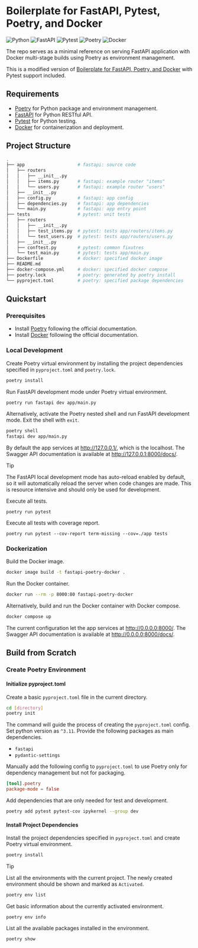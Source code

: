 # Boilerplate for FastAPI, Pytest, Poetry, and Docker

![Python](https://img.shields.io/badge/python-v3.12.3-3670A0.svg?&logo=python&logoColor=ffdd54)
![FastAPI](https://img.shields.io/badge/fastapi-v0.111.0-005571.svg?&logo=fastapi)
![Pytest](https://img.shields.io/badge/pytest-v8.2.2-439FDD.svg?&logo=pytest)
![Poetry](https://img.shields.io/badge/poetry-v1.8.3-%233B82F6.svg?&logo=poetry)
![Docker](https://img.shields.io/badge/docker-207MB-%230db7ed.svg?&logo=docker)


The repo serves as a minimal reference on serving FastAPI application with Docker multi-stage builds using Poetry as environment management.

This is a modified version of [Boilerplate for FastAPI, Poetry, and Docker](https://github.com/cecilialee/boilerplate-fastapi-poetry-docker) with Pytest support included.

## Requirements

- [Poetry](https://python-poetry.org/) for Python package and environment management.
- [FastAPI](https://fastapi.tiangolo.com/) for Python RESTful API.
- [Pytest](https://docs.pytest.org/) for Python testing.
- [Docker](https://www.docker.com/) for containerization and deployment.

## Project Structure

```sh
.
├── app                    # fastapi: source code
│   ├── routers
│   │   ├── __init__.py  
│   │   ├── items.py       # fastapi: example router "items"
│   │   └── users.py       # fastapi: example router "users"
│   ├── __init__.py
│   ├── config.py          # fastapi: app config
│   ├── dependencies.py    # fastapi: app dependencies
│   └── main.py            # fastapi: app entry point
├── tests                  # pytest: unit tests
│   ├── routers
│   │   ├── __init__.py
│   │   ├── test_items.py  # pytest: tests app/routers/items.py
│   │   └── test_users.py  # pytest: tests app/routers/users.py
│   ├── __init__.py
│   ├── conftest.py        # pytest: common fixutres
│   └── test_main.py       # pytest: tests app/main.py
├── Dockerfile             # docker: specified docker image
├── README.md
├── docker-compose.yml     # docker: specified docker compose
├── poetry.lock            # poetry: generated by poetry install
└── pyproject.toml         # poetry: specified package dependencies
```

## Quickstart

### Prerequisites

- Install [Poetry](https://python-poetry.org/) following the official documentation.
- Install [Docker](https://www.docker.com/) following the official documentation.

### Local Development

Create Poetry virtual environment by installing the project dependencies specified in `pyproject.toml` and `poetry.lock`.

```sh
poetry install
```

Run FastAPI development mode under Poetry virtual environment.

```sh
poetry run fastapi dev app/main.py
```

Alternatively, activate the Poetry nested shell and run FastAPI development mode. Exit the shell with `exit`.

```sh
poetry shell
fastapi dev app/main.py
```

By default the app services at http://127.0.0.1/, which is the localhost. The Swagger API documentation is available at http://127.0.0.1:8000/docs/.

> [!TIP]
> The FastAPI local development mode has auto-reload enabled by default, so it will automatically reload the server when code changes are made. This is resource intensive and should only be used for development.

Execute all tests.

```
poetry run pytest
```

Execute all tests with coverage report.

```
poetry run pytest --cov-report term-missing --cov=./app tests
```

### Dockerization

Build the Docker image.

```sh
docker image build -t fastapi-poetry-docker .
```

Run the Docker container.

```sh
docker run --rm -p 8000:80 fastapi-poetry-docker
```

Alternatively, build and run the Docker container with Docker compose.

```sh
docker compose up
```

The current configuration let the app services at http://0.0.0.0:8000/. The Swagger API documentation is available at http://0.0.0.0:8000/docs/.



## Build from Scratch

### Create Poetry Environment

#### Initialize pyproject.toml

Create a basic `pyproject.toml` file in the current directory.

```sh
cd [directory]
poetry init
```

The command will guide the process of creating the `pyproject.toml` config. Set python version as `^3.11`. Provide the following packages as main dependencies.

- `fastapi`
- `pydantic-settings`

Manually add the following config to `pyproject.toml` to use Poetry only for dependency management but not for packaging.

```toml
[tool].poetry
package-mode = false
```

Add dependencies that are only needed for test and development.

```sh
poetry add pytest pytest-cov ipykernel --group dev
```

#### Install Project Dependencies

Install the project dependencies specified in `pyproject.toml` and create Poetry virtual environment.

```sh
poetry install
```

> [!TIP]
> List all the environments with the current project. The newly created environment should be shown and marked as `Activated`.
> 
> ```sh
> poetry env list
> ```
>
> Get basic information about the currently activated environment.
> ```
> poetry env info
> ```
>
> List all the available packages installed in the environment.
> 
> ```sh
> poetry show
> ```


